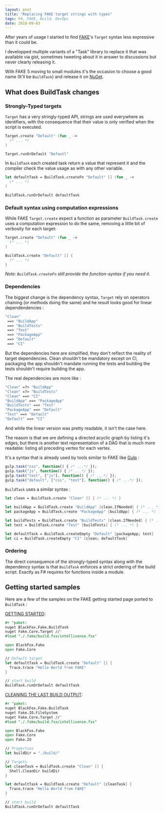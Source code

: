 ```yaml
---
layout: post
title: "Replacing FAKE target strings with types"
tags: F#, FAKE, Build, DevOps
date: 2018-09-03
---
```


After years of usage I started to find [FAKE](https://fake.build/)'s `Target` syntax less expressive
than it could be.

I developped multiple variants of a "Task" library to replace it that was
available via gist, sometimes tweeting about it in answer to discussions but
never clearly releasing it.

With FAKE 5 moving to small modules it's the occasion to choose a good name
(It'll be `BuildTask`) and release it on
[NuGet](https://www.nuget.org/packages/BlackFox.Fake.BuildTask/).

## What does BuildTask changes

### Strongly-Typed targets

`Target` has a very stringly-typed API, strings are used everywhere as identifiers, with the consequence that their
value is only verified when the script is executed.

```fsharp
Target.create "Default" (fun _ ->
  (* ... *)
)

Target.runOrDefault "Defautl"
```

In `BuildTask` each created task return a value that represent it and the compiler check the value usage as with any
other variable.

```fsharp
let defaultTask = BuildTask.createFn "Default" [] (fun _ ->
  (* ... *)
)

BuildTask.runOrDefault defaultTask
```

### Default syntax using computation expressions

While FAKE `Target.create` expect a function as parameter `BuildTask.create` uses a computation expression to do the same, removing a little bit of verbosity for each target:

```fsharp
Target.create "Default" (fun _ ->
  (* ... *)
)
```

```fsharp
BuildTask.create "Default" [] {
  (* ... *)
}
```

*Note: `BuildTask.createFn` still provide the function-syntax if you need it.*

### Dependencies

The biggest change is the dependency syntax, `Target` rely on operators chaining
(or methods doing the same) and he result looks good for linear dependendencies :

```fsharp
"Clean"
 ==> "BuildApp"
 ==> "BuildTests"
 ==> "Test"
 ==> "PackageApp"
 ==> "Default"
 ==> "CI"
```

But the dependencies here are simplified, they don't reflect the reality of target dependencies.
Clean shouldn't be mandatory except on CI, packaging the app shouldn't mandate running the tests and building the
tests shouldn't require building the app.

The real dependencies are more like :

```fsharp
"Clean" =?> "BuildApp"
"Clean" =?> "BuildTests"
"Clean" ==> "CI"
"BuildApp" ==> "PackageApp"
"BuildTests" ==> "Test"
"PackageApp" ==> "Default"
"Test" ==> "Default"
"Default" ==> "CI"
```

And while the linear version was pretty readable, it isn't the case here.

The reason is that we are defining a directed acyclic graph by listing it's edges, but there is another text
representation of a DAG that is much more readable: listing all preceding vertex for each vertex.

It's a syntax that is already used by tools similar to FAKE like [Gulp](https://gulpjs.com/) :

```js
gulp.task("css", function() { /* ...*/ });
gulp.task("js", function() { /* ...*/ });
gulp.task("test", ["js"], function() { /* ...*/ });
gulp.task("default", ["css", "test"], function() { /* ...*/ });
```

`BuildTask` uses a similar syntax :

```fsharp
let clean = BuildTask.create "Clean" [] { (* ... *) }

let buildApp = BuildTask.create "BuildApp" [clean.IfNeeded] { (* ... *) }
let packageApp = BuildTask.create "PackageApp" [buildApp] { (* ... *) }

let buildTests = BuildTask.create "BuildTests" [clean.IfNeeded] { (* ... *) }
let test = BuildTask.create "Test" [buildTests] { (* ... *) }

let defaultTask = BuildTask.createEmpty "Default" [packageApp; test]
let ci = BuildTask.createEmpty "CI" [clean; defaultTask]
```

### Ordering

The direct consequence of the strongly-typed syntax along with the dependency syntax is that `BuildTask` enforces a
strict ordering of the build script. Exactly as F# requires for functions inside a module.

## Getting started samples

Here are a few of the samples on the FAKE getting started page ported to `BuildTask` :

[GETTING STARTED](https://fake.build/fake-gettingstarted.html#Getting-started):

```fsharp
#r "paket:
nuget BlackFox.Fake.BuildTask
nuget Fake.Core.Target //"
#load "./.fake/build.fsx/intellisense.fsx"

open BlackFox.Fake
open Fake.Core

// Default target
let defaultTask = BuildTask.create "Default" [] {
  Trace.trace "Hello World from FAKE"
}

// start build
BuildTask.runOrDefault defaultTask
```

[CLEANING THE LAST BUILD OUTPUT](https://fake.build/fake-gettingstarted.html#Cleaning-the-last-build-output):

```fsharp
#r "paket:
nuget BlackFox.Fake.BuildTask
nuget Fake.IO.FileSystem
nuget Fake.Core.Target //"
#load "./.fake/build.fsx/intellisense.fsx"

open BlackFox.Fake
open Fake.Core
open Fake.IO

// Properties
let buildDir = "./build/"

// Targets
let cleanTask = BuildTask.create "Clean" [] {
  Shell.CleanDir buildDir
}

let defaultTask = BuildTask.create "Default" [cleanTask] {
  Trace.trace "Hello World from FAKE"
}

// start build
BuildTask.runOrDefault defaultTask
```

